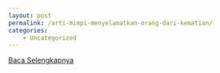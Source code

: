 ```yaml
---
layout: post
permalink: /arti-mimpi-menyelamatkan-orang-dari-kematian/
categories:
    - Uncategorized
---
```


[Baca Selengkapnya](/07)